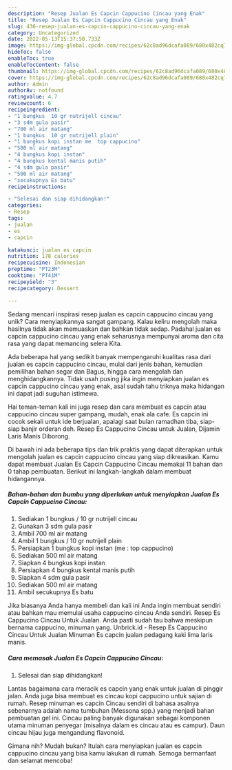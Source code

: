 ```yaml
---
description: "Resep Jualan Es Capcin Cappucino Cincau yang Enak"
title: "Resep Jualan Es Capcin Cappucino Cincau yang Enak"
slug: 436-resep-jualan-es-capcin-cappucino-cincau-yang-enak
category: Uncategorized
date: 2022-05-13T15:37:50.733Z
image: https://img-global.cpcdn.com/recipes/62c8ad96dcafa089/680x482cq70/jualan-es-capcin-cappucino-cincau-foto-resep-utama.jpg
hideToc: false
enableToc: true
enableTocContent: false
thumbnail: https://img-global.cpcdn.com/recipes/62c8ad96dcafa089/680x482cq70/jualan-es-capcin-cappucino-cincau-foto-resep-utama.jpg
cover: https://img-global.cpcdn.com/recipes/62c8ad96dcafa089/680x482cq70/jualan-es-capcin-cappucino-cincau-foto-resep-utama.jpg
author: Admin
authorAv: notfound
ratingvalue: 4.7
reviewcount: 6
recipeingredient:
- "1 bungkus  10 gr nutrijell cincau"
- "3 sdm gula pasir"
- "700 ml air matang"
- "1 bungkus  10 gr nutrijell plain"
- "1 bungkus kopi instan me  top cappucino"
- "500 ml air matang"
- "4 bungkus kopi instan"
- "4 bungkus kental manis putih"
- "4 sdm gula pasir"
- "500 ml air matang"
- "secukupnya Es batu"
recipeinstructions:

- "Selesai dan siap dihidangkan!"
categories:
- Resep
tags:
- jualan
- es
- capcin

katakunci: jualan es capcin 
nutrition: 178 calories
recipecuisine: Indonesian
preptime: "PT23M"
cooktime: "PT41M"
recipeyield: "3"
recipecategory: Dessert

---
```





Sedang mencari inspirasi resep jualan es capcin cappucino cincau yang unik? Cara menyiapkannya sangat gampang. Kalau keliru mengolah maka hasilnya tidak akan memuaskan dan bahkan tidak sedap. Padahal jualan es capcin cappucino cincau yang enak seharusnya mempunyai aroma dan cita rasa yang dapat memancing selera Kita.





Ada beberapa hal yang sedikit banyak mempengaruhi kualitas rasa dari jualan es capcin cappucino cincau, mulai dari jenis bahan, kemudian pemilihan bahan segar dan Bagus, hingga cara mengolah dan menghidangkannya. Tidak usah pusing jika ingin menyiapkan jualan es capcin cappucino cincau yang enak,      asal sudah tahu triknya maka hidangan ini dapat jadi suguhan istimewa.














Hai teman-teman kali ini juga resep dan cara membuat es capcin atau cappucino cincau super gampang, mudah, enak ala cafe. Es capcin ini cocok sekali untuk ide berjualan, apalagi saat bulan ramadhan tiba, siap-siap banjir orderan deh. Resep Es Cappucino Cincau untuk Jualan, Dijamin Laris Manis Diborong.






Di bawah ini ada beberapa tips dan trik praktis yang dapat diterapkan untuk mengolah jualan es capcin cappucino cincau yang siap dikreasikan. Kamu dapat membuat Jualan Es Capcin Cappucino Cincau memakai 11 bahan dan 0 tahap pembuatan. Berikut ini langkah-langkah dalam membuat hidangannya.

<!--inarticleads1-->

##### Bahan-bahan dan bumbu yang diperlukan untuk menyiapkan Jualan Es Capcin Cappucino Cincau:

1. Sediakan 1 bungkus / 10 gr nutrijell cincau
1. Gunakan 3 sdm gula pasir
1. Ambil 700 ml air matang
1. Ambil 1 bungkus / 10 gr nutrijell plain
1. Persiapkan 1 bungkus kopi instan (me : top cappucino)
1. Sediakan 500 ml air matang
1. Siapkan 4 bungkus kopi instan
1. Persiapkan 4 bungkus kental manis putih
1. Siapkan 4 sdm gula pasir
1. Sediakan 500 ml air matang
1. Ambil secukupnya Es batu


Jika biasanya Anda hanya membeli dan kali ini Anda ingin membuat sendiri atau bahkan mau memulai usaha cappucino cincau Anda sendiri. Resep Es Cappucino Cincau Untuk Jualan. Anda pasti sudah tau bahwa meskipun bernama cappucino, minuman yang. Unbrick.id - Resep Es Cappucino Cincau Untuk Jualan Minuman Es capcin jualan pedagang kaki lima laris manis. 

<!--inarticleads2-->

##### Cara memasak Jualan Es Capcin Cappucino Cincau:


1. Selesai dan siap dihidangkan!

Lantas bagaimana cara meracik es capcin yang enak untuk jualan di pinggir jalan. Anda juga bisa membuat es cincau kopi cappucino untuk sajian di rumah. Resep minuman es capcin Cincau sendiri di bahasa asalnya sebenarnya adalah nama tumbuhan (Messona spp.) yang menjadi bahan pembuatan gel ini. Cincau paling banyak digunakan sebagai komponen utama minuman penyegar (misalnya dalam es cincau atau es campur). Daun cincau hijau juga mengandung flavonoid. 

Gimana nih? Mudah bukan? Itulah cara menyiapkan jualan es capcin cappucino cincau yang bisa kamu lakukan di rumah. Semoga bermanfaat dan selamat mencoba!
